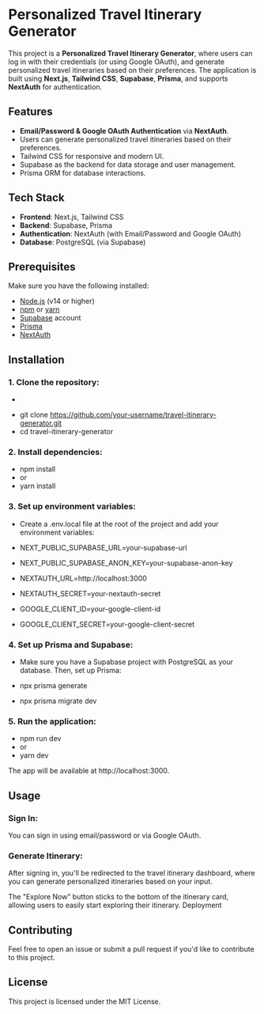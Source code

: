 # Personalized Travel Itinerary Generator

This project is a **Personalized Travel Itinerary Generator**, where users can log in with their credentials (or using Google OAuth), and generate personalized travel itineraries based on their preferences. The application is built using **Next.js**, **Tailwind CSS**, **Supabase**, **Prisma**, and supports **NextAuth** for authentication.

## Features

- **Email/Password & Google OAuth Authentication** via **NextAuth**.
- Users can generate personalized travel itineraries based on their preferences.
- Tailwind CSS for responsive and modern UI.
- Supabase as the backend for data storage and user management.
- Prisma ORM for database interactions.

## Tech Stack

- **Frontend**: Next.js, Tailwind CSS
- **Backend**: Supabase, Prisma
- **Authentication**: NextAuth (with Email/Password and Google OAuth)
- **Database**: PostgreSQL (via Supabase)

## Prerequisites

Make sure you have the following installed:

- [Node.js](https://nodejs.org/) (v14 or higher)
- [npm](https://www.npmjs.com/) or [yarn](https://yarnpkg.com/)
- [Supabase](https://supabase.io/) account
- [Prisma](https://www.prisma.io/)
- [NextAuth](https://next-auth.js.org/)

## Installation

### 1. Clone the repository:

- ```bash
- git clone https://github.com/your-username/travel-itinerary-generator.git
- cd travel-itinerary-generator

### 2. Install dependencies:

- npm install
- or
- yarn install
### 3. Set up environment variables:
- Create a .env.local file at the root of the project and add your environment variables:

- NEXT_PUBLIC_SUPABASE_URL=your-supabase-url
- NEXT_PUBLIC_SUPABASE_ANON_KEY=your-supabase-anon-key

- NEXTAUTH_URL=http://localhost:3000
- NEXTAUTH_SECRET=your-nextauth-secret

- GOOGLE_CLIENT_ID=your-google-client-id
- GOOGLE_CLIENT_SECRET=your-google-client-secret

### 4. Set up Prisma and Supabase:
- Make sure you have a Supabase project with PostgreSQL as your database. Then, set up Prisma:

- npx prisma generate
- npx prisma migrate dev

### 5. Run the application:

- npm run dev
-  or
- yarn dev

The app will be available at http://localhost:3000.

## Usage

### Sign In:

You can sign in using email/password or via Google OAuth.

### Generate Itinerary:

After signing in, you'll be redirected to the travel itinerary dashboard, where you can generate personalized itineraries based on your input.

The "Explore Now" button sticks to the bottom of the itinerary card, allowing users to easily start exploring their itinerary.
Deployment

## Contributing

Feel free to open an issue or submit a pull request if you'd like to contribute to this project.

## License
This project is licensed under the MIT License.